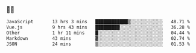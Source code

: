 ### 👨‍💻

<!--START_SECTION:waka-->

```txt
JavaScript       13 hrs 3 mins   ████████████▒░░░░░░░░░░░░   48.71 %
Vue.js           9 hrs 43 mins   █████████░░░░░░░░░░░░░░░░   36.28 %
Other            1 hr 11 mins    █░░░░░░░░░░░░░░░░░░░░░░░░   04.44 %
Markdown         43 mins         ▓░░░░░░░░░░░░░░░░░░░░░░░░   02.74 %
JSON             24 mins         ▒░░░░░░░░░░░░░░░░░░░░░░░░   01.53 %
```

<!--END_SECTION:waka-->
